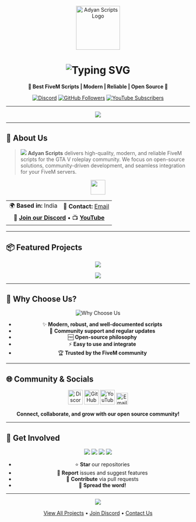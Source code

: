 <!-- ...existing code... -->

<p align="center">
  <img src="https://avatars.githubusercontent.com/u/210517571?s=200&v=4" width="120" alt="Adyan Scripts Logo"/>
</p>

<h1 align="center">
  <img src="https://readme-typing-svg.demolab.com?font=Fira+Code&size=36&pause=1000&color=F7971E&center=true&vCenter=true&width=600&lines=Adyan+Scripts;Modern+FiveM+Development;Open+Source+Community" alt="Typing SVG"/>
</h1>

<p align="center">
  <b>🚀 Best FiveM Scripts | Modern | Reliable | Open Source 🚀</b>
</p>

<p align="center">
  <a href="https://discord.gg/kV6QgtHdAZ"><img src="https://img.shields.io/discord/1070722970416320554?label=Discord&logo=discord&style=for-the-badge" alt="Discord"/></a>
  <a href="https://github.com/Adyan-Scripts"><img src="https://img.shields.io/github/followers/Adyan-Scripts?label=Follow&style=for-the-badge" alt="GitHub Followers"/></a>
  <a href="https://www.youtube.com/@adyanscripts"><img src="https://img.shields.io/youtube/channel/subscribers/UCyourchannelid?label=YouTube&logo=youtube&style=for-the-badge" alt="YouTube Subscribers"/></a>
</p>

---

<div align="center">
  <img src="https://capsule-render.vercel.app/api?type=waving&color=0:fc466b,100:3f5efb&height=120&section=header&text=Welcome%20to%20Adyan%20Scripts!&fontSize=35&fontAlignY=40"/>
</div>

---

## 🚀 About Us

> <img src="https://img.shields.io/badge/We%20Love-FiveM-43B581?style=flat-square&logo=lua&logoColor=white"/> **Adyan Scripts** delivers high-quality, modern, and reliable FiveM scripts for the GTA V roleplay community. We focus on open-source solutions, community-driven development, and seamless integration for your FiveM servers.

<div align="center">
  <img src="https://skillicons.dev/icons?i=lua,github,discord,youtube,html,css" height="40"/>
</div>

<table align="center">
  <tr>
    <td>🌍 <b>Based in:</b> India</td>
    <td>📧 <b>Contact:</b> <a href="mailto:adyanshaikh06@gmail.com">Email</a></td>
  </tr>
  <tr>
    <td colspan="3" align="center">💬 <b><a href="https://discord.gg/kV6QgtHdAZ">Join our Discord</a></b> • 📺 <b><a href="https://www.youtube.com/@adyanscripts">YouTube</a></b></td>
  </tr>
</table>

---

## 📦 Featured Projects

<p align="center">
  <a href="https://github.com/Adyan-Scripts/as-banking">
    <img src="https://github-readme-stats.vercel.app/api/pin/?username=Adyan-Scripts&repo=as-banking&theme=radical"/>
  </a>
</p>

<p align="center">
  <a href="https://github.com/Adyan-Scripts?tab=repositories">
    <img src="https://github-readme-stats.vercel.app/api?username=Adyan-Scripts&show_icons=true&theme=radical&hide_title=true&count_private=true&hide=prs"/>
  </a>
</p>

---

## 🌟 Why Choose Us?

<div align="center">
  <img src="https://readme-typing-svg.demolab.com?font=Fira+Code&size=22&pause=1000&color=3f5efb&center=true&vCenter=true&width=600&lines=Modern+%26+Well-Documented;Community+Support;Open+Source+Philosophy;Easy+Integration;Trusted+by+FiveM+Community" alt="Why Choose Us"/>
</div>

<ul align="center">
  <li>✨ <b>Modern, robust, and well-documented scripts</b></li>
  <li>🤝 <b>Community support and regular updates</b></li>
  <li>🆓 <b>Open-source philosophy</b></li>
  <li>⚡ <b>Easy to use and integrate</b></li>
  <li>🏆 <b>Trusted by the FiveM community</b></li>
</ul>

---

## 🌐 Community & Socials

<div align="center">
  <a href="https://discord.gg/kV6QgtHdAZ"><img src="https://skillicons.dev/icons?i=discord" height="40" title="Discord"/></a>
  <a href="https://github.com/Adyan-Scripts"><img src="https://skillicons.dev/icons?i=github" height="40" title="GitHub"/></a>
  <a href="https://www.youtube.com/@adyanscripts"><img src="https://skillicons.dev/icons?i=youtube" height="40" title="YouTube"/></a>
  <a href="mailto:adyanshaikh06@gmail.com"><img src="https://img.shields.io/badge/Email-Contact-blue?style=for-the-badge&logo=gmail" height="32" title="Email"/></a>
</div>

<p align="center">
  <b>Connect, collaborate, and grow with our open source community!</b>
</p>

---

## 📣 Get Involved

<div align="center">
  <a href="https://github.com/Adyan-Scripts?tab=repositories"><img src="https://img.shields.io/badge/Star-our%20repositories-yellow?style=for-the-badge&logo=github"/></a>
  <a href="https://github.com/Adyan-Scripts/issues"><img src="https://img.shields.io/badge/Report-issues%20%26%20suggest-blue?style=for-the-badge&logo=github"/></a>
  <a href="https://github.com/Adyan-Scripts/pulls"><img src="https://img.shields.io/badge/Contribute-via%20PRs-brightgreen?style=for-the-badge&logo=github"/></a>
  <img src="https://img.shields.io/badge/Spread-the%20word-ff69b4?style=for-the-badge&logo=megaport"/>
</div>

<ul align="center">
  <li>⭐ <b>Star</b> our repositories</li>
  <li>🐛 <b>Report</b> issues and suggest features</li>
  <li>🤝 <b>Contribute</b> via pull requests</li>
  <li>📢 <b>Spread the word!</b></li>
</ul>

---

<div align="center">
  <img src="https://capsule-render.vercel.app/api?type=waving&color=0:fc466b,100:3f5efb&height=100&section=footer"/>
</div>

<p align="center">
  <a href="https://github.com/Adyan-Scripts?tab=repositories">View All Projects</a> •
  <a href="https://discord.gg/kV6QgtHdAZ">Join Discord</a> •
  <a href="mailto:adyanshaikh06@gmail.com">Contact Us</a>
</p>

<!-- ...existing code... -->